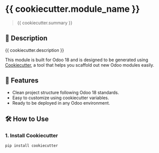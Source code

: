 # {{ cookiecutter.module_name }}

> {{ cookiecutter.summary }}

## 🧩 Description

{{ cookiecutter.description }}

This module is built for Odoo 18 and is designed to be generated using [Cookiecutter](https://github.com/cookiecutter/cookiecutter), a tool that helps you scaffold out new Odoo modules easily.

## 🚀 Features

- Clean project structure following Odoo 18 standards.
- Easy to customize using cookiecutter variables.
- Ready to be deployed in any Odoo environment.

## 🛠 How to Use

### 1. Install Cookiecutter

```bash
pip install cookiecutter
